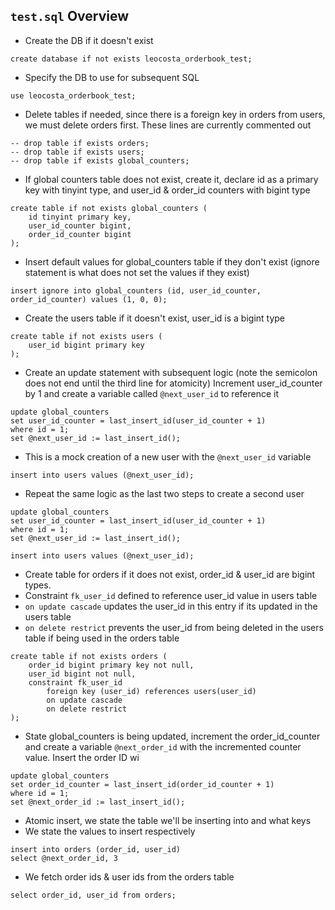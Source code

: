 ## `test.sql` Overview

- Create the DB if it doesn't exist
```
create database if not exists leocosta_orderbook_test;
```

- Specify the DB to use for subsequent SQL
```
use leocosta_orderbook_test;
```

- Delete tables if needed, since there is a foreign key in orders from users, we must delete orders first. These lines are currently commented out
```
-- drop table if exists orders;
-- drop table if exists users;
-- drop table if exists global_counters;
```

- If global counters table does not exist, create it, declare id as a primary key with tinyint type, and user_id & order_id counters with bigint type
```
create table if not exists global_counters (
	id tinyint primary key,
    user_id_counter bigint,
    order_id_counter bigint
);
```

- Insert default values for global_counters table if they don't exist (ignore statement is what does not set the values if they exist)
```
insert ignore into global_counters (id, user_id_counter, order_id_counter) values (1, 0, 0);
```

- Create the users table if it doesn't exist, user_id is a bigint type
```
create table if not exists users (
	user_id bigint primary key
);
```

- Create an update statement with subsequent logic (note the semicolon does not end until the third line for atomicity) Increment user_id_counter by 1 and create a variable called `@next_user_id` to reference it
```
update global_counters
set user_id_counter = last_insert_id(user_id_counter + 1)
where id = 1;
set @next_user_id := last_insert_id();
```

- This is a mock creation of a new user with the `@next_user_id` variable
```
insert into users values (@next_user_id);
```

- Repeat the same logic as the last two steps to create a second user
```
update global_counters
set user_id_counter = last_insert_id(user_id_counter + 1)
where id = 1;
set @next_user_id := last_insert_id();

insert into users values (@next_user_id);
```

- Create table for orders if it does not exist, order_id & user_id are bigint types.
- Constraint `fk_user_id` defined to reference user_id value in users table
- `on update cascade` updates the user_id in this entry if its updated in the users table
- `on delete restrict` prevents the user_id from being deleted in the users table if being used in the orders table
```
create table if not exists orders (
	order_id bigint primary key not null,
	user_id bigint not null,
    constraint fk_user_id
		foreign key (user_id) references users(user_id)
        on update cascade
        on delete restrict
);
```

- State global_counters is being updated, increment the order_id_counter and create a variable `@next_order_id` with the incremented counter value. Insert the order ID wi
```
update global_counters
set order_id_counter = last_insert_id(order_id_counter + 1)
where id = 1;
set @next_order_id := last_insert_id();
```
- Atomic insert, we state the table we'll be inserting into and what keys
- We state the values to insert respectively

```
insert into orders (order_id, user_id)
select @next_order_id, 3
```

- We fetch order ids & user ids from the orders table
```
select order_id, user_id from orders;
```


